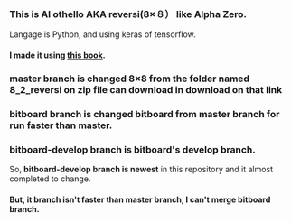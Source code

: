 ### This is AI othello AKA reversi(8×８） like Alpha Zero.
Langage is Python, and using keras of tensorflow.

#### I made it using [this book](https://www.borndigital.co.jp/book/14383.html).
### master branch is changed 8×8 from the folder named 8_2_reversi  on zip file can download in download on that link
### bitboard branch is changed bitboard from master branch for run faster than master.
### bitboard-develop branch is bitboard's develop branch.
So, **bitboard-develop branch is newest** in this repository and it almost completed to change.  
#### But, it branch isn't faster than master branch, I can't merge bitboard branch.
